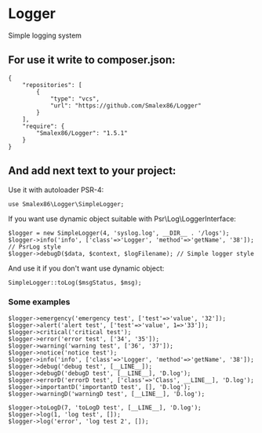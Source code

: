 # Logger
Simple logging system

## For use it write to composer.json: ##

```
{
    "repositories": [
        {
            "type": "vcs",
            "url": "https://github.com/Smalex86/Logger"
        }
    ],
    "require": {
        "Smalex86/Logger": "1.5.1"
    }
}
```

## And add next text to your project: ##

Use it with autoloader PSR-4:
```
use Smalex86\Logger\SimpleLogger;
```
If you want use dynamic object suitable with Psr\Log\LoggerInterface:
```
$logger = new SimpleLogger(4, 'syslog.log', __DIR__ . '/logs');
$logger->info('info', ['class'=>'Logger', 'method'=>'getName', '38']); // PsrLog style
$logger->debugD($data, $context, $logFilename); // Simple logger style
```
And use it if you don't want use dynamic object:
```
SimpleLogger::toLog($msgStatus, $msg);
```

### Some examples ###
```
$logger->emergency('emergency test', ['test'=>'value', '32']);
$logger->alert('alert test', ['test'=>'value', 1=>'33']);
$logger->critical('critical test');
$logger->error('error test', ['34', '35']);
$logger->warning('warning test', ['36', '37']);
$logger->notice('notice test');
$logger->info('info', ['class'=>'Logger', 'method'=>'getName', '38']);
$logger->debug('debug test', [__LINE__]);
$logger->debugD('debugD test', [__LINE__], 'D.log');
$logger->errorD('errorD test', ['class'=>'Class', __LINE__], 'D.log');
$logger->importantD('importantD test', [], 'D.log');
$logger->warningD('warningD test', [__LINE__], 'D.log');

$logger->toLogD(7, 'toLogD test', [__LINE__], 'D.log');
$logger->log(1, 'log test', []);
$logger->log('error', 'log test 2', []);
```
